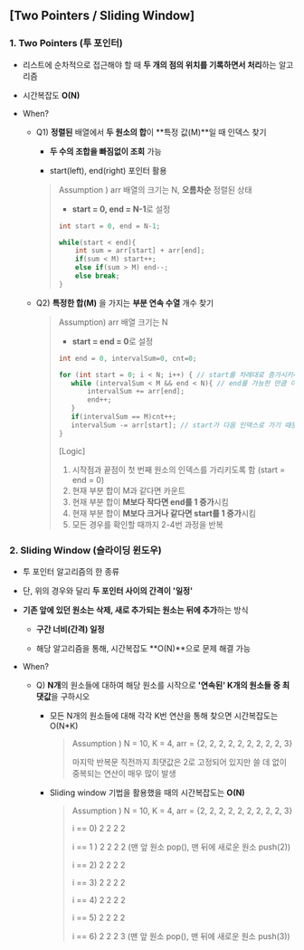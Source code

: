 ## [Two Pointers / Sliding Window]

### 1. **Two Pointers (투 포인터)**

- 리스트에 순차적으로 접근해야 할 때 **두 개의 점의 위치를 기록하면서 처리**하는 알고리즘
- 시간복잡도 **O(N)**

- When?

  - Q1) **정렬된** 배열에서 **두 원소의 합**이 **특정 값(M)**일 때 인덱스 찾기

    - **두 수의 조합을 빠짐없이 조회** 가능

    - start(left), end(right) 포인터 활용

    > Assumption ) arr 배열의 크기는 N, **오름차순** 정렬된 상태
    >
    > - **start = 0, end = N-1**로 설정
    >
    > ```java
    > int start = 0, end = N-1;
    > 
    > while(start < end){
    >     int sum = arr[start] + arr[end];
    >     if(sum < M) start++;
    >     else if(sum > M) end--;
    >     else break;
    > }
    > ```

    

  - Q2) **특정한 합(M)** 을 가지는 **부분 연속 수열** 개수 찾기

    >Assumption) arr 배열 크기는 N
    >
    >- **start = end = 0**로 설정
    >
    >```java
    >int end = 0, intervalSum=0, cnt=0;
    >
    >for (int start = 0; i < N; i++) { // start를 차례대로 증가시키며 반복
    >    while (intervalSum < M && end < N){ // end를 가능한 만큼 이동
    >        intervalSum += arr[end];
    >        end++;
    >    }
    >    if(intervalSum == M)cnt++;
    >    intervalSum -= arr[start]; // start가 다음 인덱스로 가기 때문에 뺌
    >}
    >
    >```
    >
    >
    >
    >[Logic]
    >
    >1. 시작점과 끝점이 첫 번째 원소의 인덱스를 가리키도록 함 (start = end = 0)
    >2. 현재 부분 합이 M과 같다면 카운트
    >3. 현재 부분 합이 **M보다 작다면 end를 1 증가**시킴
    >4. 현재 부분 합이 **M보다 크거나 같다면 start를 1 증가**시킴
    >5. 모든 경우를 확인할 때까지 2-4번 과정을 반복

  



### 2. **Sliding Window (슬라이딩 윈도우)**

- 투 포인터 알고리즘의 한 종류

- 단, 위의 경우와 달리 **두 포인터 사이의 간격이 '일정'**

- **기존 앞에 있던 원소는 삭제, 새로 추가되는 원소는 뒤에 추가**하는 방식

  - **구간 너비(간격) 일정**

  - 해당 알고리즘을 통해, 시간복잡도 **O(N)**으로 문제 해결 가능

- When?

  - Q) **N개**의 원소들에 대하여 해당 원소를 시작으로 **'연속된' K개의 원소들 중 최댓값**을 구하시오

    - 모든 N개의 원소들에 대해 각각 K번 연산을 통해 찾으면 시간복잡도는 O(N*K)

      > Assumption ) N = 10, K = 4, arr = {2, 2, 2, 2, 2, 2, 2, 2, 2, 3}
      >
      > 마지막 반복문 직전까지 최댓값은 2로 고정되어 있지만  쓸 데 없이 중복되는 연산이 매우 많이 발생

    - Sliding window 기법을 활용했을 때의 시간복잡도는 **O(N)**

      >Assumption ) N = 10, K = 4, arr = {2, 2, 2, 2, 2, 2, 2, 2, 2, 3}
      >
      >i == 0)	2 2 2 2
      >
      >i == 1 ) 	  2 2 2 2 						(맨 앞 원소 pop(), 맨 뒤에 새로운 원소 push(2))
      >
      >i == 2)		   2 2 2 2					  
      >
      >i == 3)			   2 2 2 2
      >
      >i == 4)				  2 2 2 2
      >
      >i == 5)					  2 2 2 2
      >
      >i == 6)					     2 2 2 3	      (맨 앞 원소 pop(), 맨 뒤에 새로운 원소 push(3))

